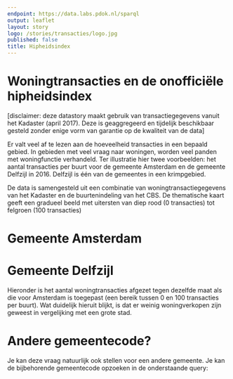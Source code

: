 ```yaml
---
endpoint: https://data.labs.pdok.nl/sparql
output: leaflet
layout: story
logo: /stories/transacties/logo.jpg
published: false
title: Hipheidsindex
---
```


# Woningtransacties en de onofficiële hipheidsindex

[disclaimer: deze datastory maakt gebruik van transactiegegevens
vanuit het Kadaster (april 2017).  Deze is geaggregeerd en tijdelijk
beschikbaar gesteld zonder enige vorm van garantie op de kwaliteit van
de data]

Er valt veel af te lezen aan de hoeveelheid transacties in een bepaald
gebied.  In gebieden met veel vraag naar woningen, worden veel panden
met woningfunctie verhandeld.  Ter illustratie hier twee voorbeelden:
het aantal transacties per buurt voor de gemeente Amsterdam en de
gemeente Delfzijl in 2016.  Delfzijl is één van de gemeentes in een
krimpgebied.

De data is samengesteld uit een combinatie van
woningtransactiegegevens van het Kadaster en de buurtenindeling van
het CBS.  De thematische kaart geeft een gradueel beeld met uitersten
van diep rood (0 transacties) tot felgroen (100 transacties)

# Gemeente Amsterdam

<query data-endpoint="https://data.labs.pdok.nl/sparql" data-query-ref="amsterdam-hipheid.rq" data-output="geo"> </query>

# Gemeente Delfzijl

Hieronder is het aantal woningtransacties afgezet tegen dezelfde maat
als die voor Amsterdam is toegepast (een bereik tussen 0 en 100
transacties per buurt).  Wat duidelijk hieruit blijkt, is dat er
weinig woningverkopen zijn geweest in vergelijking met een grote stad.

<query data-endpoint="https://data.labs.pdok.nl/sparql" data-query-ref="delfzijl-hipheid.rq" data-output="geo"></query>

# Andere gemeentecode?

Je kan deze vraag natuurlijk ook stellen voor een andere gemeente.  Je
kan de bijbehorende gemeentecode opzoeken in de onderstaande query:

<query data-endpoint="https://data.labs.pdok.nl/sparql" data-query-ref="gemeente-lookup.rq" data-output="table"></query>
